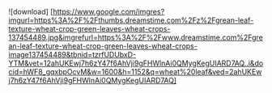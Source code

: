 
![download] [https://www.google.com/imgres?imgurl=https%3A%2F%2Fthumbs.dreamstime.com%2Fz%2Fgrean-leaf-texture-wheat-crop-green-leaves-wheat-crops-137454489.jpg&imgrefurl=https%3A%2F%2Fwww.dreamstime.com%2Fgrean-leaf-texture-wheat-crop-green-leaves-wheat-crops-image137454489&tbnid=tzrfUDUbxD-YTM&vet=12ahUKEwj7h6zY47f6AhVji9gFHWlnAi0QMygKegUIARD7AQ..i&docid=hWF8_gqxbpOcvM&w=1600&h=1152&q=wheat%20leaf&ved=2ahUKEwj7h6zY47f6AhVji9gFHWlnAi0QMygKegUIARD7AQ]
